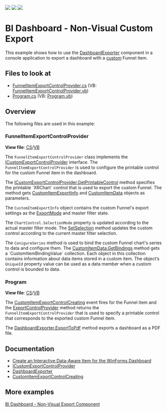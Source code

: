 <!-- default badges list -->
![](https://img.shields.io/endpoint?url=https://codecentral.devexpress.com/api/v1/VersionRange/420023909/21.2.3%2B)
[![](https://img.shields.io/badge/Open_in_DevExpress_Support_Center-FF7200?style=flat-square&logo=DevExpress&logoColor=white)](https://supportcenter.devexpress.com/ticket/details/T1038672)
[![](https://img.shields.io/badge/📖_How_to_use_DevExpress_Examples-e9f6fc?style=flat-square)](https://docs.devexpress.com/GeneralInformation/403183)
<!-- default badges end -->
# BI Dashboard - Non-Visual Custom Export

This example shows how to use the [DashboardExporter](https://docs.devexpress.com/Dashboard/DevExpress.DashboardCommon.DashboardExporter) component in a console application to export a dashboard with a [custom](https://docs.devexpress.com/Dashboard/403031/winforms-dashboard/winforms-designer/create-a-custom-item) Funnel item.

<!-- default file list -->
## Files to look at

* [FunnelItemExportControlProvider.cs](./CS/DashboardExporterApp/ExportControlProviders/FunnelItemExportControlProvider.cs) (VB: [FunnelItemExportControlProvider.vb](./VB/DashboardExporterApp/ExportControlProviders/FunnelItemExportControlProvider.vb))
* [Program.cs](./CS/DashboardExporterApp/Program.cs) (VB: [Program.vb](./VB/DashboardExporterApp/Program.vb))

<!-- default file list end -->

## Overview

The following files are used in this example:

### FunnelItemExportControlProvider

**View file**: [CS](./CS/DashboardExporterApp/ExportControlProviders/FunnelItemExportControlProvider.cs)/[VB](./VB/DashboardExporterApp/ExportControlProviders/FunnelItemExportControlProvider.vb)

The `FunnelItemExportControlProvider` class implements the [ICustomExportControlProvider](https://docs.devexpress.com/Dashboard/DevExpress.DashboardCommon.ICustomExportControlProvider) interface. The `FunnelItemExportControlProvider` is used to configure the printable control for the custom Funnel item in the dashboard. 

The [ICustomExportControlProvider.GetPrintableControl](https://docs.devexpress.com/Dashboard/DevExpress.DashboardCommon.ICustomExportControlProvider.GetPrintableControl(DevExpress.DashboardCommon.CustomItemData-DevExpress.DashboardCommon.CustomItemExportInfo)) method specifies the printable `XRChart` control that is used to export the custom Funnel. The method gets [CustomItemExportInfo](https://docs.devexpress.com/Dashboard/DevExpress.DashboardCommon.CustomItemExportInfo) and [CustomItemData](https://docs.devexpress.com/Dashboard/DevExpress.DashboardCommon.CustomItemData) objects as parameters. 

The `CustomItemExportInfo` object contains the custom Funnel's export settings as the [ExportMode](https://docs.devexpress.com/Dashboard/DevExpress.DashboardCommon.CustomItemExportInfo.ExportMode) and master filter state.

The `ChartControl.SelectionMode` property is updated according to the actual master filter mode.
The [SetSelection](https://docs.devexpress.com/Dashboard/DevExpress.DashboardWin.CustomControlProviderBase.SetSelection(DevExpress.DashboardCommon.CustomItemSelection)) method updates the custom control according to the current master filter selection. 

The `ConigureSeries` method is used to bind the custom Funnel chart's series to data and configure them. The [CustomItemData.GetBindings](https://docs.devexpress.com/Dashboard/DevExpress.DashboardCommon.CustomItemData.GetBindings(System.String)) method gets a `CustomItemBindingValue` collection. Each object in this collection contains information about data items stored in a custom item. The object’s `UniqueId` property value can be used as a data member when a custom control is bounded to data. 

### Program

**View file**: [CS](./CS/DashboardExporterApp/Program.cs)/[VB](./VB/DashboardExporterApp/Program.vb)

The [CustomItemExportControlCreating](https://docs.devexpress.com/Dashboard/DevExpress.DashboardCommon.DashboardExporter.CustomItemExportControlCreating) event fires for the Funnel item and the [ExportControlProvider](https://docs.devexpress.com/Dashboard/DevExpress.DashboardCommon.CustomItemExportControlCreatingEventArgs.ExportControlProvider) method returns the `FunnelItemExportControlProvider` that is used to specify a printable control that corresponds to the exported custom Funnel item.

The [DashboardExporter.ExportToPdf](https://docs.devexpress.com/Dashboard/DevExpress.DashboardCommon.DashboardExporter.ExportDashboardItemToPdf(Dashboard--String--String--Nullable-Size---DashboardState--DashboardPdfExportOptions)) method exports a dashboard as a PDF file.

## Documentation

- [Create an Interactive Data-Aware Item for the WinForms Dashboard](https://docs.devexpress.com/Dashboard/403032/winforms-dashboard/winforms-designer/ui-elements-and-customization/create-a-custom-item/create-an-interactive-data-aware-item)
- [ICustomExportControlProvider](https://docs.devexpress.com/Dashboard/DevExpress.DashboardCommon.ICustomExportControlProvider)
- [DashboardExporter](https://docs.devexpress.com/Dashboard/DevExpress.DashboardCommon.DashboardExporter)
- [CustomItemExportControlCreating](https://docs.devexpress.com/Dashboard/DevExpress.DashboardCommon.DashboardExporter.CustomItemExportControlCreating)

## More examples 

[BI Dashboard - Non-Visual Export Component](https://github.com/DevExpress-Examples/bi-dashboard-non-visual-exporter)

